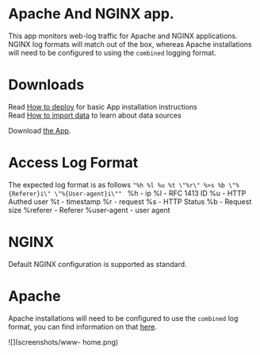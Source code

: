 # Apache And NGINX app.
This app monitors web-log traffic for Apache and NGINX applications. 
NGINX log formats will match out of the box, whereas Apache installations will need to be configured to using the `combined` logging format.

# Downloads

Read [How to deploy](http://logscape.github.io/deploy.html) for basic App installation instructions  
Read [How to import data](http://logscape.github.io/ds-add.html) to learn about data sources

Download [the App](https://github.com/logscape/apacheNginx/raw/master/dist/WebLogsApp-1.0.zip).

# Access Log Format
The expected log format is as follows
`"%h %l %u %t \"%r\" %>s %b \"%{Referer}i\" \"%{User-agent}i\"" `
%h - ip
%l - RFC 1413 ID
%u - HTTP Authed user
%t - timestamp
%r - request
%s - HTTP Status
%b - Request size
%referer - Referer
%user-agent - user agent


# NGINX
Default NGINX configuration is supported as standard.

# Apache
Apache installations will need to be configured to use the `combined` log format, you can find information on that [here](https://httpd.apache.org/docs/2.4/logs.html#accesslog).

![](screenshots/www- home.png)